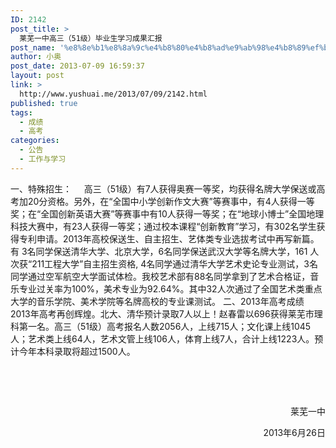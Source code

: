 ```yaml
---
ID: 2142
post_title: >
  莱芜一中高三（51级）毕业生学习成果汇报
post_name: '%e8%8e%b1%e8%8a%9c%e4%b8%80%e4%b8%ad%e9%ab%98%e4%b8%89%ef%bc%8851%e7%ba%a7%ef%bc%89%e6%af%95%e4%b8%9a%e7%94%9f%e5%ad%a6%e4%b9%a0%e6%88%90%e6%9e%9c%e6%b1%87%e6%8a%a5'
author: 小奥
post_date: 2013-07-09 16:59:37
layout: post
link: >
  http://www.yushuai.me/2013/07/09/2142.html
published: true
tags:
  - 成绩
  - 高考
categories:
  - 公告
  - 工作与学习
---
```

一、特殊招生：
    高三（51级）有7人获得奥赛一等奖，均获得名牌大学保送或高考加20分资格。另外，在“全国中小学创新作文大赛”等赛事中，有4人获得一等奖；在“全国创新英语大赛”等赛事中有10人获得一等奖；在“地球小博士”全国地理科技大赛中，有23人获得一等奖；通过校本课程“创新教育”学习，有302名学生获得专利申请。2013年高校保送生、自主招生、艺体类专业选拔考试中再写新篇。有 3名同学保送清华大学、北京大学，6名同学保送武汉大学等名牌大学，161 人次获“211工程大学”自主招生资格, 4名同学通过清华大学艺术史论专业测试，3名同学通过空军航空大学面试体检。我校艺术部有88名同学拿到了艺术合格证，音乐专业过关率为100%，美术专业为92.64%。其中32人次通过了全国艺术类重点大学的音乐学院、美术学院等名牌高校的专业课测试。
二、2013年高考成绩
    2013年高考再创辉煌。北大、清华预计录取7人以上！赵春雷以696获得莱芜市理科第一名。高三（51级）高考报名人数2056人，上线715人；文化课上线1045人；艺术类上线64人，艺术文管上线106人，体育上线7人，合计上线1223人。预计今年本科录取将超过1500人。

&nbsp;

&nbsp;
<p style="text-align: right;"> 莱芜一中</p>
<p style="text-align: right;">2013年6月26日</p>